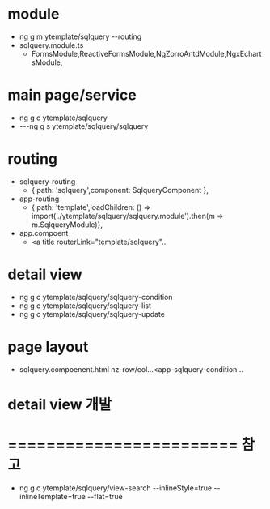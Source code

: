 
# module
- ng g m ytemplate/sqlquery --routing
- sqlquery.module.ts	
  - FormsModule,ReactiveFormsModule,NgZorroAntdModule,NgxEchartsModule,

# main page/service
- ng g c ytemplate/sqlquery
- ---ng g s ytemplate/sqlquery/sqlquery

# routing
- sqlquery-routing
  - { path: 'sqlquery',component: SqlqueryComponent },
- app-routing
  - { path: 'template',loadChildren: () => import('./ytemplate/sqlquery/sqlquery.module').then(m => m.SqlqueryModule)},
- app.compoent
  - <a title routerLink="template/sqlquery"...

# detail view
- ng g c ytemplate/sqlquery/sqlquery-condition
- ng g c ytemplate/sqlquery/sqlquery-list
- ng g c ytemplate/sqlquery/sqlquery-update

# page layout
- sqlquery.compoenent.html
	nz-row/col...<app-sqlquery-condition...

# detail view 개발



# ======================== 참고
- ng g c ytemplate/sqlquery/view-search --inlineStyle=true --inlineTemplate=true --flat=true




